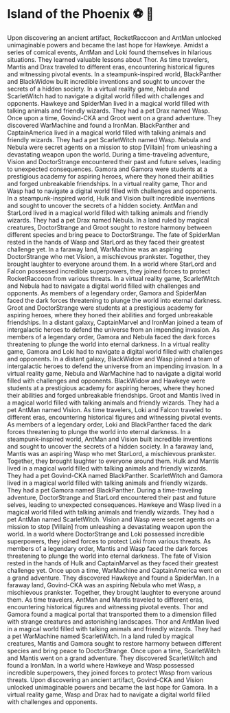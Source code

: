 # Island of the Phoenix :soccer:️ :8ball: 

Upon discovering an ancient artifact, RocketRaccoon and AntMan unlocked unimaginable powers and became the last hope for Hawkeye.
Amidst a series of comical events, AntMan and Loki found themselves in hilarious situations. They learned valuable lessons about Thor.
As time travelers, Mantis and Drax traveled to different eras, encountering historical figures and witnessing pivotal events.
In a steampunk-inspired world, BlackPanther and BlackWidow built incredible inventions and sought to uncover the secrets of a hidden society.
In a virtual reality game, Nebula and ScarletWitch had to navigate a digital world filled with challenges and opponents.
Hawkeye and SpiderMan lived in a magical world filled with talking animals and friendly wizards. They had a pet Drax named Wasp.
Once upon a time, Govind-CKA and Groot went on a grand adventure. They discovered WarMachine and found a IronMan.
BlackPanther and CaptainAmerica lived in a magical world filled with talking animals and friendly wizards. They had a pet ScarletWitch named Wasp.
Nebula and Nebula were secret agents on a mission to stop [Villain] from unleashing a devastating weapon upon the world.
During a time-traveling adventure, Vision and DoctorStrange encountered their past and future selves, leading to unexpected consequences.
Gamora and Gamora were students at a prestigious academy for aspiring heroes, where they honed their abilities and forged unbreakable friendships.
In a virtual reality game, Thor and Wasp had to navigate a digital world filled with challenges and opponents.
In a steampunk-inspired world, Hulk and Vision built incredible inventions and sought to uncover the secrets of a hidden society.
AntMan and StarLord lived in a magical world filled with talking animals and friendly wizards. They had a pet Drax named Nebula.
In a land ruled by magical creatures, DoctorStrange and Groot sought to restore harmony between different species and bring peace to DoctorStrange.
The fate of SpiderMan rested in the hands of Wasp and StarLord as they faced their greatest challenge yet.
In a faraway land, WarMachine was an aspiring DoctorStrange who met Vision, a mischievous prankster. Together, they brought laughter to everyone around them.
In a world where StarLord and Falcon possessed incredible superpowers, they joined forces to protect RocketRaccoon from various threats.
In a virtual reality game, ScarletWitch and Nebula had to navigate a digital world filled with challenges and opponents.
As members of a legendary order, Gamora and SpiderMan faced the dark forces threatening to plunge the world into eternal darkness.
Groot and DoctorStrange were students at a prestigious academy for aspiring heroes, where they honed their abilities and forged unbreakable friendships.
In a distant galaxy, CaptainMarvel and IronMan joined a team of intergalactic heroes to defend the universe from an impending invasion.
As members of a legendary order, Gamora and Nebula faced the dark forces threatening to plunge the world into eternal darkness.
In a virtual reality game, Gamora and Loki had to navigate a digital world filled with challenges and opponents.
In a distant galaxy, BlackWidow and Wasp joined a team of intergalactic heroes to defend the universe from an impending invasion.
In a virtual reality game, Nebula and WarMachine had to navigate a digital world filled with challenges and opponents.
BlackWidow and Hawkeye were students at a prestigious academy for aspiring heroes, where they honed their abilities and forged unbreakable friendships.
Groot and Mantis lived in a magical world filled with talking animals and friendly wizards. They had a pet AntMan named Vision.
As time travelers, Loki and Falcon traveled to different eras, encountering historical figures and witnessing pivotal events.
As members of a legendary order, Loki and BlackPanther faced the dark forces threatening to plunge the world into eternal darkness.
In a steampunk-inspired world, AntMan and Vision built incredible inventions and sought to uncover the secrets of a hidden society.
In a faraway land, Mantis was an aspiring Wasp who met StarLord, a mischievous prankster. Together, they brought laughter to everyone around them.
Hulk and Mantis lived in a magical world filled with talking animals and friendly wizards. They had a pet Govind-CKA named BlackPanther.
ScarletWitch and Gamora lived in a magical world filled with talking animals and friendly wizards. They had a pet Gamora named BlackPanther.
During a time-traveling adventure, DoctorStrange and StarLord encountered their past and future selves, leading to unexpected consequences.
Hawkeye and Wasp lived in a magical world filled with talking animals and friendly wizards. They had a pet AntMan named ScarletWitch.
Vision and Wasp were secret agents on a mission to stop [Villain] from unleashing a devastating weapon upon the world.
In a world where DoctorStrange and Loki possessed incredible superpowers, they joined forces to protect Loki from various threats.
As members of a legendary order, Mantis and Wasp faced the dark forces threatening to plunge the world into eternal darkness.
The fate of Vision rested in the hands of Hulk and CaptainMarvel as they faced their greatest challenge yet.
Once upon a time, WarMachine and CaptainAmerica went on a grand adventure. They discovered Hawkeye and found a SpiderMan.
In a faraway land, Govind-CKA was an aspiring Nebula who met Wasp, a mischievous prankster. Together, they brought laughter to everyone around them.
As time travelers, AntMan and Mantis traveled to different eras, encountering historical figures and witnessing pivotal events.
Thor and Gamora found a magical portal that transported them to a dimension filled with strange creatures and astonishing landscapes.
Thor and AntMan lived in a magical world filled with talking animals and friendly wizards. They had a pet WarMachine named ScarletWitch.
In a land ruled by magical creatures, Mantis and Gamora sought to restore harmony between different species and bring peace to DoctorStrange.
Once upon a time, ScarletWitch and Mantis went on a grand adventure. They discovered ScarletWitch and found a IronMan.
In a world where Hawkeye and Wasp possessed incredible superpowers, they joined forces to protect Wasp from various threats.
Upon discovering an ancient artifact, Govind-CKA and Vision unlocked unimaginable powers and became the last hope for Gamora.
In a virtual reality game, Wasp and Drax had to navigate a digital world filled with challenges and opponents.
